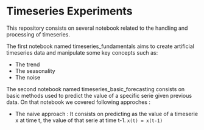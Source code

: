 # Timeseries Experiments

This repository consists on several notebook related to the handling and processing of timeseries.

The first notebook named timeseries_fundamentals aims to create artificial timeseries data and manipulate some key concepts such as:
* The trend
* The seasonality
* The noise

The second notebook named timeseries_basic_forecasting consists on basic methods used to predict the value of a specific serie given previous data. On that notebook we covered following approches : 

* The naive approach : It consists on predicting as the value of a timeserie x at time t, the value of that serie at time t-1. 
`x(t) = x(t-1)`

